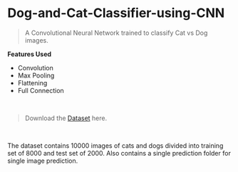 # Dog-and-Cat-Classifier-using-CNN

> A Convolutional Neural Network trained to classify Cat vs Dog images.</br>

**Features Used**

- Convolution
- Max Pooling
- Flattening
- Full Connection
</br>

> Download the <a href="https://sds-platform-private.s3-us-east-2.amazonaws.com/uploads/P16-Convolutional-Neural-Networks.zip" target="_blank">Dataset</a> here.
</br>

The dataset contains 10000 images of cats and dogs divided into training set of 8000 and test set of 2000. Also contains a single prediction folder for single image prediction.
